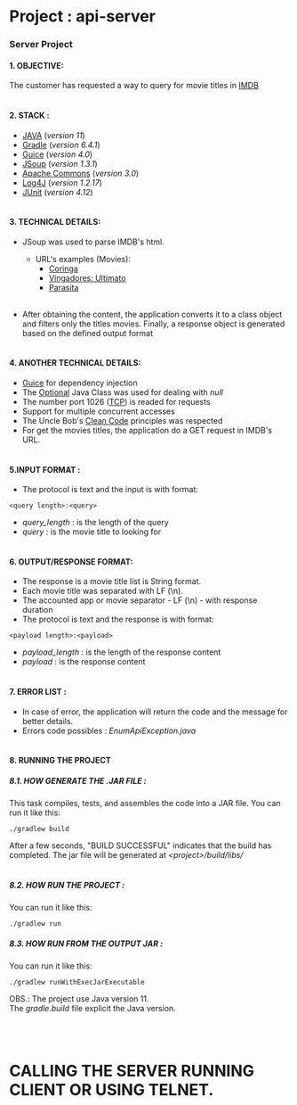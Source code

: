 # Project : api-server
### Server Project
#### 1. OBJECTIVE: 
The customer has requested a way to query for movie titles in [IMDB](https://www.imdb.com/)
<br><br>

#### 2. STACK : 
- [JAVA](https://docs.oracle.com/en/java/javase/11/docs/api/index.html) (*version 11*)
- [Gradle](https://docs.gradle.org/6.1.1/release-notes.html) (*version 6.4.1*)
- [Guice](https://github.com/google/guice) (*version 4.0*)
- [JSoup](https://jsoup.org) (*version 1.3.1*)
- [Apache Commons](https://commons.apache.org) (*version 3.0*)
- [Log4J](https://logging.apache.org/log4j/2.x) (*version 1.2.17*)
- [JUnit](https://junit.org/) (*version 4.12*)
<br><br>

#### 3. TECHNICAL DETAILS: 
- JSoup was used to parse IMDB's html.
  - URL's examples (Movies):
    - [Coringa](https://www.imdb.com/title/tt7286456/?ref_=hm_fanfav_tt_3_pd_fp1)
    - [Vingadores: Ultimato](https://www.imdb.com/title/tt4154796/?ref_=hm_fanfav_tt_6_pd_fp1) 
    - [Parasita](https://www.imdb.com/title/tt6751668/?ref_=hm_fanfav_tt_4_pd_fp1)
<br><br>

- After obtaining the content, the application converts it to a class object and filters only the titles movies. Finally, a response object is generated based on the defined output format
<br><br> 

#### 4. ANOTHER TECHNICAL DETAILS:
- [Guice](https://github.com/google/guice) for dependency injection
- The [Optional](https://docs.oracle.com/en/java/javase/11/docs/api/java.base/java/util/Optional.html) Java Class was used for dealing with *null*
- The number port 1026 ([TCP](https://pt.wikipedia.org/wiki/Transmission_Control_Protocol)) is readed for requests
- Support for multiple concurrent accesses
- The Uncle Bob's [Clean Code](https://www.amazon.com/Clean-Code-Handbook-Software-Craftsmanship/dp/0132350882) principles was respected
- For get the movies titles, the application do a GET request in IMDB's URL.
<br><br>

#### 5.INPUT FORMAT :
- The protocol is text and the input is with format:
```text
<query length>:<query>
```
- *query_length* : is the length of the query
- *query* : is the movie title to looking for
<br><br>

#### 6. OUTPUT/RESPONSE FORMAT:
- The response is a movie title list is String format.
- Each movie title was separated with LF (\n).
- The accounted app or movie separator - LF (\n) - with response duration 
- The protocol is text and the response is with format:

```text
<payload length>:<payload>
```

- *payload_length* : is the length of the response content
- *payload* : is the response content
<br><br>

#### 7. ERROR LIST : 
- In case of error, the application will return the code and the message for better details.
- Errors code possibles : *EnumApiException.java*
<br><br>

#### 8.  RUNNING THE PROJECT  
##### 8.1. HOW GENERATE THE .JAR FILE :
This task compiles, tests, and assembles the code into a JAR file. You can run it like this:
```text
./gradlew build
```
After a few seconds, "BUILD SUCCESSFUL" indicates that the build has completed.
The jar file will be generated at *\<project\>/build/libs/*
<br><br>
##### 8.2. HOW RUN THE PROJECT :
You can run it like this:
```text
./gradlew run
```
##### 8.3. HOW RUN FROM THE OUTPUT JAR  :
You can run it like this:
```text
./gradlew runWithExecJarExecutable
```

OBS.: The project use Java version 11.<br>
The *gradle.build* file explicit the Java version.

<br><br>

# CALLING THE SERVER RUNNING CLIENT OR USING TELNET.